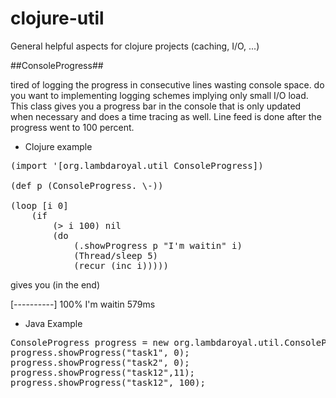 clojure-util
============

General helpful aspects for clojure projects (caching, I/O, ...)

##ConsoleProgress##

tired of logging the progress in consecutive lines wasting console space. do you want to implementing logging schemes implying only small I/O load. This class gives you a progress bar in the console that is only updated when necessary and does a time tracing as well. Line feed is done after the progress went to 100 percent.

* Clojure example

<pre>
(import '[org.lambdaroyal.util ConsoleProgress])

(def p (ConsoleProgress. \-))

(loop [i 0]
    (if
        (> i 100) nil
        (do
            (.showProgress p "I'm waitin" i)
            (Thread/sleep 5)
            (recur (inc i)))))
</pre>

gives you (in the end)

 [----------] 100% I'm waitin 579ms

* Java Example

<pre>
ConsoleProgress progress = new org.lambdaroyal.util.ConsoleProgress("*");
progress.showProgress("task1", 0);
progress.showProgress("task2", 0);
progress.showProgress("task12",11);
progress.showProgress("task12", 100);
</pre>

